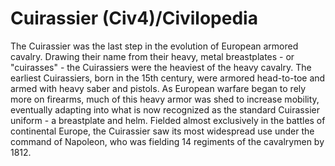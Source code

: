 # Cuirassier (Civ4)/Civilopedia

The Cuirassier was the last step in the evolution of European armored cavalry. Drawing their name from their heavy, metal breastplates - or "cuirasses" - the Cuirassiers were the heaviest of the heavy cavalry.
The earliest Cuirassiers, born in the 15th century, were armored head-to-toe and armed with heavy saber and pistols. As European warfare began to rely more on firearms, much of this heavy armor was shed to increase mobility, eventually adapting into what is now recognized as the standard Cuirassier uniform - a breastplate and helm. Fielded almost exclusively in the battles of continental Europe, the Cuirassier saw its most widespread use under the command of Napoleon, who was fielding 14 regiments of the cavalrymen by 1812.